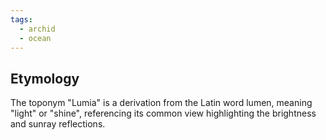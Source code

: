 ```yaml
---
tags:
  - archid
  - ocean
---
```


## Etymology
The toponym "Lumia" is a derivation from the Latin word lumen, meaning "light" or "shine", referencing its common view highlighting the brightness and sunray reflections.